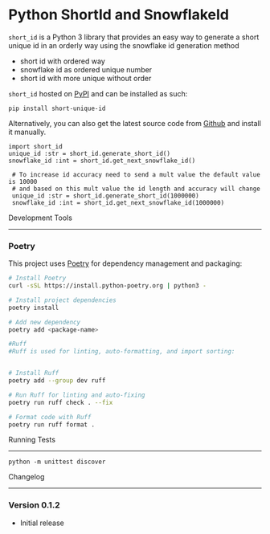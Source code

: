 # Python ShortId and SnowflakeId

`short_id` is a Python 3 library that provides an easy way to generate a short unique id in an orderly way using the snowflake id generation method  
* short id with ordered way
* snowflake id as ordered unique number
* short id with more unique without order

`short_id` hosted on [PyPI](http://pypi.python.org/pypi/short-unique-id/) and can be installed as such:


    pip install short-unique-id

Alternatively, you can also get the latest source code from [Github](https://github.com/Purushot14/short-unique-id) and install it manually.

```python3 
import short_id
unique_id :str = short_id.generate_short_id()
snowflake_id :int = short_id.get_next_snowflake_id()

 # To increase id accuracy need to send a mult value the default value is 10000
 # and based on this mult value the id length and accuracy will change 
 unique_id :str = short_id.generate_short_id(1000000)
 snowflake_id :int = short_id.get_next_snowflake_id(1000000)
```

Development Tools
________________

### Poetry

This project uses [Poetry](https://python-poetry.org/) for dependency management and packaging:

```bash
# Install Poetry
curl -sSL https://install.python-poetry.org | python3 -

# Install project dependencies
poetry install

# Add new dependency
poetry add <package-name>

#Ruff
#Ruff is used for linting, auto-formatting, and import sorting:


# Install Ruff
poetry add --group dev ruff

# Run Ruff for linting and auto-fixing
poetry run ruff check . --fix

# Format code with Ruff
poetry run ruff format .
```
Running Tests

_____________

    python -m unittest discover


Changelog
__________

### Version 0.1.2

* Initial release

